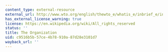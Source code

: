 ```yaml
---
content_type: external-resource
external_url: http://www.wto.org/english/thewto_e/whatis_e/inbrief_e/inbr02_e.htm
has_external_license_warning: true
license: https://en.wikipedia.org/wiki/All_rights_reserved
status: ''
title: The Organization
uid: c9516b5b-57ce-4b78-910a-87d28e3101d7
wayback_url: ''
---
```

